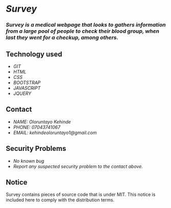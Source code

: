 # _Survey_
### _Survey is a medical webpage that looks to gathers information from a large pool of people to check their blood group, when last they went for a checkup, among others._

## Technology used
* _GIT_
* _HTML_
* _CSS_
* _BOOTSTRAP_
* _JAVASCRIPT_
* _JQUERY_

## Contact
* _NAME: Oloruntayo Kehinde_
* _PHONE: 07043741067_
* _EMAIL: kehindeoloruntayo1@gmail.com_

## Security Problems
* _No known bug_
* _Report any suspected security problem to the contact above._

## Notice
Survey contains pieces of source code that is under MIT. This notice is included here to comply with the distribution terms.